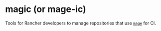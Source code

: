 # magic (or mage-ic)

Tools for Rancher developers to manage repositories that use [`mage`](https://github.com/magefile/mage) for CI.
